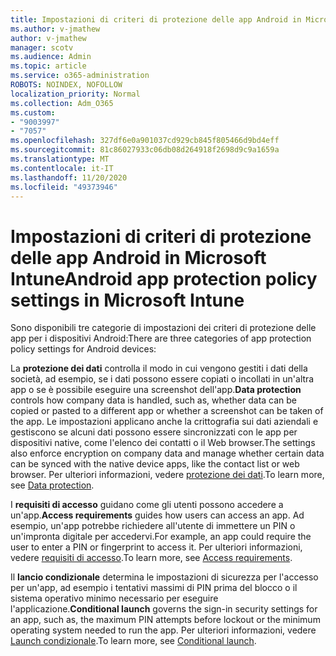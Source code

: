 ```yaml
---
title: Impostazioni di criteri di protezione delle app Android in Microsoft Intune
ms.author: v-jmathew
author: v-jmathew
manager: scotv
ms.audience: Admin
ms.topic: article
ms.service: o365-administration
ROBOTS: NOINDEX, NOFOLLOW
localization_priority: Normal
ms.collection: Adm_O365
ms.custom:
- "9003997"
- "7057"
ms.openlocfilehash: 327df6e0a901037cd929cb845f805466d9bd4eff
ms.sourcegitcommit: 81c86027933c06db08d264918f2698d9c9a1659a
ms.translationtype: MT
ms.contentlocale: it-IT
ms.lasthandoff: 11/20/2020
ms.locfileid: "49373946"
---
```

# <a name="android-app-protection-policy-settings-in-microsoft-intune"></a><span data-ttu-id="7733e-102">Impostazioni di criteri di protezione delle app Android in Microsoft Intune</span><span class="sxs-lookup"><span data-stu-id="7733e-102">Android app protection policy settings in Microsoft Intune</span></span>

<span data-ttu-id="7733e-103">Sono disponibili tre categorie di impostazioni dei criteri di protezione delle app per i dispositivi Android:</span><span class="sxs-lookup"><span data-stu-id="7733e-103">There are three categories of app protection policy settings for Android devices:</span></span>

<span data-ttu-id="7733e-104">La **protezione dei dati** controlla il modo in cui vengono gestiti i dati della società, ad esempio, se i dati possono essere copiati o incollati in un'altra app o se è possibile eseguire una screenshot dell'app.</span><span class="sxs-lookup"><span data-stu-id="7733e-104">**Data protection** controls how company data is handled, such as, whether data can be copied or pasted to a different app or whether a screenshot can be taken of the app.</span></span> <span data-ttu-id="7733e-105">Le impostazioni applicano anche la crittografia sui dati aziendali e gestiscono se alcuni dati possono essere sincronizzati con le app per dispositivi native, come l'elenco dei contatti o il Web browser.</span><span class="sxs-lookup"><span data-stu-id="7733e-105">The settings also enforce encryption on company data and manage whether certain data can be synced with the native device apps, like the contact list or web browser.</span></span> <span data-ttu-id="7733e-106">Per ulteriori informazioni, vedere [protezione dei dati](https://go.microsoft.com/fwlink/?linkid=2135259).</span><span class="sxs-lookup"><span data-stu-id="7733e-106">To learn more, see [Data protection](https://go.microsoft.com/fwlink/?linkid=2135259).</span></span>

<span data-ttu-id="7733e-107">I **requisiti di accesso** guidano come gli utenti possono accedere a un'app.</span><span class="sxs-lookup"><span data-stu-id="7733e-107">**Access requirements** guides how users can access an app.</span></span> <span data-ttu-id="7733e-108">Ad esempio, un'app potrebbe richiedere all'utente di immettere un PIN o un'impronta digitale per accedervi.</span><span class="sxs-lookup"><span data-stu-id="7733e-108">For example, an app could require the user to enter a PIN or fingerprint to access it.</span></span> <span data-ttu-id="7733e-109">Per ulteriori informazioni, vedere [requisiti di accesso](https://go.microsoft.com/fwlink/?linkid=2135260).</span><span class="sxs-lookup"><span data-stu-id="7733e-109">To learn more, see [Access requirements](https://go.microsoft.com/fwlink/?linkid=2135260).</span></span>

<span data-ttu-id="7733e-110">Il **lancio condizionale** determina le impostazioni di sicurezza per l'accesso per un'app, ad esempio i tentativi massimi di PIN prima del blocco o il sistema operativo minimo necessario per eseguire l'applicazione.</span><span class="sxs-lookup"><span data-stu-id="7733e-110">**Conditional launch** governs the sign-in security settings for an app, such as, the maximum PIN attempts before lockout or the minimum operating system needed to run the app.</span></span> <span data-ttu-id="7733e-111">Per ulteriori informazioni, vedere [Launch condizionale](https://go.microsoft.com/fwlink/?linkid=2135507).</span><span class="sxs-lookup"><span data-stu-id="7733e-111">To learn more, see [Conditional launch](https://go.microsoft.com/fwlink/?linkid=2135507).</span></span>
